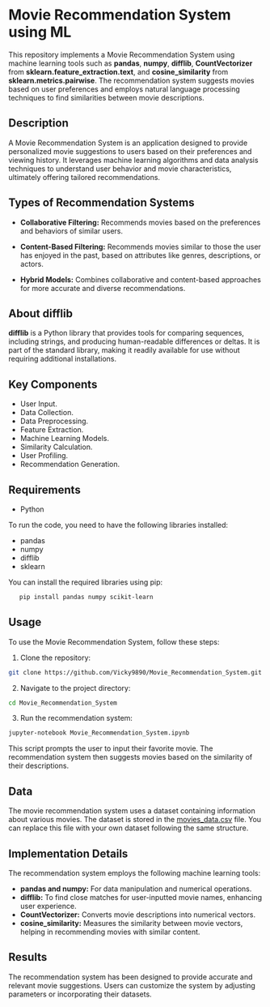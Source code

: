 # Movie Recommendation System using ML

This repository implements a Movie Recommendation System using machine learning tools such as **pandas**, **numpy**, **difflib**, **CountVectorizer** from **sklearn.feature_extraction.text**, and **cosine_similarity** from **sklearn.metrics.pairwise**. The recommendation system suggests movies based on user preferences and employs natural language processing techniques to find similarities between movie descriptions.

## Description

A Movie Recommendation System is an application designed to provide personalized movie suggestions to users based on their preferences and viewing history. It leverages machine learning algorithms and data analysis techniques to understand user behavior and movie characteristics, ultimately offering tailored recommendations.

## Types of Recommendation Systems

- **Collaborative Filtering:** Recommends movies based on the preferences and behaviors of similar users.

- **Content-Based Filtering:** Recommends movies similar to those the user has enjoyed in the past, based on attributes like genres, descriptions, or actors.

- **Hybrid Models:** Combines collaborative and content-based approaches for more accurate and diverse recommendations.

## About difflib 

**difflib** is a Python library that provides tools for comparing sequences, including strings, and producing human-readable differences or deltas. It is part of the standard library, making it readily available for use without requiring additional installations.

## Key Components

- User Input.
- Data Collection.
- Data Preprocessing.
- Feature Extraction.
- Machine Learning Models.
- Similarity Calculation.
- User Profiling.
- Recommendation Generation.

## Requirements

- Python

To run the code, you need to have the following libraries installed:

- pandas
- numpy
- difflib
- sklearn

You can install the required libraries using pip:

```bash
   pip install pandas numpy scikit-learn
```
## Usage

To use the Movie Recommendation System, follow these steps:

1. Clone the repository:

```bash
git clone https://github.com/Vicky9890/Movie_Recommendation_System.git
```

2. Navigate to the project directory:
```bash
cd Movie_Recommendation_System
```

3. Run the recommendation system:
```bash
jupyter-notebook Movie_Recommendation_System.ipynb
```
This script prompts the user to input their favorite movie. The recommendation system then suggests movies based on the similarity of their descriptions.

## Data

The movie recommendation system uses a dataset containing information about various movies. The dataset is stored in the [movies_data.csv](https://github.com/Vicky9890/Movie_Recommendation_System/blob/master/Dataset/movies_data.csv) file. You can replace this file with your own dataset following the same structure.

## Implementation Details

The recommendation system employs the following machine learning tools:

- **pandas and numpy:** For data manipulation and numerical operations.
- **difflib:** To find close matches for user-inputted movie names, enhancing user experience.
- **CountVectorizer:** Converts movie descriptions into numerical vectors.
- **cosine_similarity:** Measures the similarity between movie vectors, helping in recommending movies with similar content.

## Results

The recommendation system has been designed to provide accurate and relevant movie suggestions. Users can customize the system by adjusting parameters or incorporating their datasets.
